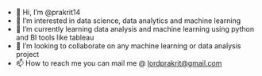 - 👋 Hi, I’m @prakrit14
- 👀 I’m interested in data science, data analytics and machine learning
- 🌱 I’m currently learning data analysis and machine learning using python and BI tools like tableau 
- 💞️ I’m looking to collaborate on any machine learning or data analysis project
- 📫 How to reach me you can mail me @ lordprakrit@gmail.com

<!---
prakrit14/prakrit14 is a ✨ special ✨ repository because its `README.md` (this file) appears on your GitHub profile.
You can click the Preview link to take a look at your changes.
--->

